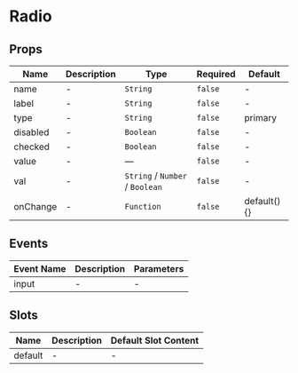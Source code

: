 # Radio

## Props

<!-- @vuese:Radio:props:start -->
|Name|Description|Type|Required|Default|
|---|---|---|---|---|
|name|-|`String`|`false`|-|
|label|-|`String`|`false`|-|
|type|-|`String`|`false`|primary|
|disabled|-|`Boolean`|`false`|-|
|checked|-|`Boolean`|`false`|-|
|value|-|—|`false`|-|
|val|-|`String` /  `Number` /  `Boolean`|`false`|-|
|onChange|-|`Function`|`false`|default() {}|

<!-- @vuese:Radio:props:end -->


## Events

<!-- @vuese:Radio:events:start -->
|Event Name|Description|Parameters|
|---|---|---|
|input|-|-|

<!-- @vuese:Radio:events:end -->


## Slots

<!-- @vuese:Radio:slots:start -->
|Name|Description|Default Slot Content|
|---|---|---|
|default|-|-|

<!-- @vuese:Radio:slots:end -->


